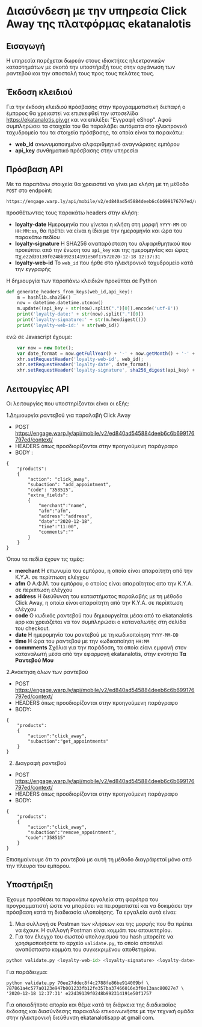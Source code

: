 # Διασύνδεση με την υπηρεσία Click Away της πλατφόρμας ekatanalotis

## Εισαγωγή 

Η υπηρεσία παρέχεται δωρεάν στους ιδιοκτήτες ηλεκτρονικών καταστημάτων με σκοπό την υποστήριξή τους στην οργάνωση των ραντεβού και την αποστολή τους προς τους πελάτες τους. 

## Έκδοση κλειδιού

Για την έκδοση κλειδιού πρόσβασης στην προγραμματιστική διεπαφή ο έμπορος θα χρειαστεί να επισκεφθεί την ιστοσελίδα https://ekatanalotis.giv.gr και να επιλέξει "Εγγραφή eShop". Αφού συμπληρώσει τα στοιχεία του θα παραλάβει αυτόματα στο ηλεκτρονικό ταχυδρομείο του τα στοιχεία πρόσβασης, τα οποία είναι τα παρακάτω:
- **web_id** ανωνυμοποιημένο αλφαριθμητικό αναγνώρισης εμπόρου 
- **api_key** συνθηματικό πρόσβασης στην υπηρεσία 

## Πρόσβαση API

Με τα παραπάνω στοιχεία θα χρειαστεί να γίνει μια κλήση με τη μέθοδο `POST` στο endpoint:

```
https://engage.warp.ly/api/mobile/v2/ed840ad545884deeb6c6b699176797ed/context/
```

προσθέτωντας τους παρακάτω headers στην κλήση:
- **loyalty-date** Ημερομηνία που γίνεται η κλήση στη μορφή `ΥΥΥΥ-ΜΜ-DD HH:MM:ss`, θα πρέπει να είναι η ίδια με την ημερομηνία και ώρα του παρακάτω πεδίου 
- **loyalty-signature** Η SHA256 αναπαράσταση του αλφαριθμητικού που προκύπτει από την ένωση του `api_key` και της ημερομηνίας και ώρας πχ.`e22d39139f0248b992314191e50f17572020-12-18 12:37:31`  
- **loyalty-web-id** To  `web_id` που ήρθε στο ηλεκτρονικό ταχυδρομείο κατά την εγγραφής

Η δημιουργία των παραπάνω κλειδιών προκύπτει σε Python 

```python
def generate_headers_from_keys(web_id,api_key):
    m = hashlib.sha256()
    now = datetime.datetime.utcnow()
    m.update((api_key + str(now).split(".")[0]).encode('utf-8'))
    print('loyalty-date:' + str(now).split(".")[0])
    print('loyalty-signature:' + str(m.hexdigest()))
    print('loyalty-web-id:' + str(web_id))
```

ενώ σε Javascript έχουμε:

```javascript
    var now = new Date();
    var date_format = now.getFullYear() + '-' + now.getMonth() + '-' + now.getDate() + ' ' + now.getHours() + ':' + now.getMinutes() + ':' + now.getSeconds();
    xhr.setRequestHeader('loyalty-web-id', web_id);
    xhr.setRequestHeader('loyalty-date', date_format);
    xhr.setRequestHeader('loyalty-signature', sha256_digest(api_key) + date_format));
```

## Λειτουργίες API

Οι λειτουργίες που υποστηρίζονται είναι οι εξής:

1.Δημιουργία ραντεβού για παραλαβή Click Away

- POST https://engage.warp.ly/api/mobile/v2/ed840ad545884deeb6c6b699176797ed/context/
- HEADERS όπως προσδιορίζονται στην προηγούμενη παράγραφο
- BODY :
```
{
    "products": 
    {
        "action": "click_away",
        "subaction": "add_appointment",
        "code": "358515",
        "extra_fields": 
        {
            "merchant":"name",
            "afm":"afm",
            "address":"address",
            "date":"2020-12-18",
            "time":"11:00",
            "comments":""
        }
    }
}
```

Όπου τα πεδία έχουν τις τιμές:
- **merchant** Η επωνυμία του εμπόρου, η οποία είναι απαραίτητη από την Κ.Υ.Α. σε περίπτωση ελέγχου
- **afm** Ο Α.Φ.Μ. του εμπόρου, ο οποίος είναι απαραίτητος απο την Κ.Υ.Α. σε περιπτωση ελέγχου
- **address** Η διεύθυνση του καταστήματος παραλαβής με τη μέθοδο Click Away, η οποία είναι απαραίτητη από την Κ.Υ.Α. σε περίπτωση ελέγχου
- **code** Ο κωδικός ραντεβού που δημιουργείται μέσα από το ekatanalotis app και χρειάζεται να τον συμπληρώσει ο καταναλωτής στη σελίδα του checkout. 
- **date** Η ημερομηνία του ραντεβού με τη κωδικοποίηση `ΥΥΥΥ-MM-DD`
- **time** Η ώρα του ραντεβού με την κωδικοποίηση `ΗΗ:MM` 
- **commments** Σχόλια για την παράδοση, τα οποία είανι εμφανή στον καταναλωτή μέσα από την εφαρμογή ekatanalotis, στην ενότητα **Τα Ραντεβού Μου**


2.Ανάκτηση όλων των ραντεβού

- POST https://engage.warp.ly/api/mobile/v2/ed840ad545884deeb6c6b699176797ed/context/
- HEADERS όπως προσδιορίζονται στην προηγούμενη παράγραφο
- BODY:
```
{
    "products":
    {
        "action":"click_away",
        "subaction":"get_appointments"
    }
}
```

2. Διαγραφή ραντεβού 

- POST https://engage.warp.ly/api/mobile/v2/ed840ad545884deeb6c6b699176797ed/context/
- HEADERS όπως προσδιορίζονται στην προηγούμενη παράγραφο
- BODY:
```
{
    "products":
    {
        "action":"click_away",
        "subaction":"remove_appointment",
       "code":"358515"
    }
}
```

Επισημαίνουμε ότι το ραντεβού με αυτή τη μέθοδο διαγράφεταί μόνο από την πλευρά του εμπόρου.

## Υποστήριξη 

Έχουμε προσθέσει τα παρακάτω εργαλεία στη φαρέτρα του προγραμματιστή ώστε να μπορέσει να πειραματιστεί και να δοκιμάσει την πρόσβαση κατά τη διαδικασία υλοποίησης. Τα εργαλεία αυτά είναι:

1. Μια συλλογή σε Postman των κλήσεων και της μορφής που θα πρέπει να έχουν. H συλλογή Postman είναι κομμάτι του απουετηρίου. 
2. Για τον έλεγχο του σωστού υπολογισμού του hash μπορείτε να χρησιμοποιήσετε το αρχείο `validate.py`, το οποίο αποτελεί αναπόσπαστο κομμάτι του συγκεκριμένου αποθετηρίου. 

```python
python validate.py <loyalty-web-id> <loyalty-signature> <loyalty-date> <api_key>
```

Για παράδειγμα:

```$ python
python validate.py 70ee27ddec8f4c2788fe86be914009bf \ 
787861a4c577a0123e947b001233fb12fe357ba37466016e3f0e13aac80027e7 \ 
'2020-12-18 12:37:31' e22d39139f0248b992314191e50f1757
```

Για οποιαδήποτε απορία και θέμα κατά τη διάρκεια της διαδικασίας έκδοσης και διασύνδεσης παρακαλώ επικοινωνήστε με την τεχνική ομάδα στην ηλεκτρονική διεύθυνση  ekatanalotisapp at gmail com.

